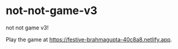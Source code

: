 # not-not-game-v3
not not game v3!

Play the game at https://festive-brahmagupta-40c8a8.netlify.app.
